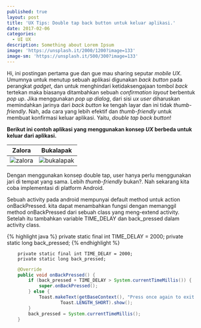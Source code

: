 ```yaml
---
published: true
layout: post
title: 'UX Tips: Double tap back button untuk keluar aplikasi.'
date: 2017-02-06
categories:
  - UI UX
description: Something about Lorem Ipsum
image: 'https://unsplash.it/2000/1200?image=133'
image-sm: 'https://unsplash.it/500/300?image=133'
---
```

Hi, ini postingan pertama gue dan gue mau sharing seputar _mobile UX_. Umumnya untuk menutup sebuah aplikasi digunakan _back button_ pada perangkat _gadget_, dan untuk menghindari ketidaksengajaan tombol _back_ tertekan maka biasanya ditambahkan sebuah _confirmation layout_ berbentuk _pop up_. Jika menggunakan _pop up dialog_, dari sisi _ux user_ diharuskan memindahkan jarinya dari _back button_ ke tengah layar dan ini tidak _thumb-friendly_. Nah, ada cara yang lebih efektif dan _thumb-friendly_ untuk membuat konfirmasi keluar aplikasi. Yaitu, _double tap back button_!



**Berikut ini contoh aplikasi yang menggunakan konsep _UX_ berbeda untuk keluar dari aplikasi.**

Zalora          |Bukalapak
:--------------------------:|:--------------------------:
![zalora](https://i.imgur.com/JCBct6il.jpg)  |   ![bukalapak](https://i.imgur.com/7Fa4iQcl.jpg)



Dengan menggunakan konsep double tap, user hanya perlu menggunakan jari di tempat yang sama. Lebih  _thumb-friendly_ bukan?. Nah sekarang kita coba implementasi di platform Android.

Sebuah activity pada android mempunyai default method untuk action onBackPressed. kita dapat menambahkan fungsi dengan memanggil method onBackPressed dari sebuah class yang meng-extend activity. Setelah itu tambahkan variable TIME_DELAY dan back_pressed dalam activity class.

{% highlight java %}
private static final int TIME_DELAY = 2000;
private static long back_pressed;
{% endhighlight %}


```
    private static final int TIME_DELAY = 2000;
    private static long back_pressed;
```
    
```java
	@Override
    public void onBackPressed() {
        if (back_pressed + TIME_DELAY > System.currentTimeMillis()) {
            super.onBackPressed();
        } else {
            Toast.makeText(getBaseContext(), "Press once again to exit!",
                    Toast.LENGTH_SHORT).show();
        }
        back_pressed = System.currentTimeMillis();
    }
```
